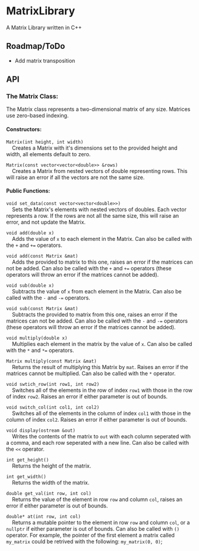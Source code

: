 # MatrixLibrary
A Matrix Library written in C++

## Roadmap/ToDo
- Add matrix transposition

## API 
### The Matrix Class:
The Matrix class represents a two-dimensional matrix of any size. Matrices use zero-based indexing. 
#### Constructors:
`Matrix(int height, int width)`<br>
  &nbsp;&nbsp;&nbsp;&nbsp;Creates a Matrix with it's dimensions set to the provided height and width, all elements default to zero.
  
`Matrix(const vector<vector<double>> &rows)`<br>
&nbsp;&nbsp;&nbsp;&nbsp;Creates a Matrix from nested vectors of double representing rows. This will raise an error if all the vectors are not the same size.
#### Public Functions:
`void set_data(const vector<vector<double>>)`<br>
&nbsp;&nbsp;&nbsp;&nbsp;Sets the Matrix's elements with nested vectors of doubles. Each vector represents a row. If the rows are not all the same size, this will raise an error, and not update the Matrix.

`void add(double x)`<br>
&nbsp;&nbsp;&nbsp;&nbsp;Adds the value of `x` to each element in the Matrix. Can also be called with the `+` and `+=` operators.

`void add(const Matrix &mat)`<br>
&nbsp;&nbsp;&nbsp;&nbsp;Adds the provided to matrix to this one, raises an error if the matrices can not be added. Can also be called with the `+` and `+=` operators (these operators will throw an error if the matrices cannot be added).

`void sub(double x)`<br>
&nbsp;&nbsp;&nbsp;&nbsp;Subtracts the value of `x` from each element in the Matrix. Can also be called with the `-` and `-=` operators.

`void sub(const Matrix &mat)`<br>
&nbsp;&nbsp;&nbsp;&nbsp;Subtracts the provided to matrix from this one, raises an error if the matrices can not be added. Can also be called with the `-` and `-=` operators (these operators will throw an error if the matrices cannot be added).

`void multiply(double x)`<br>
&nbsp;&nbsp;&nbsp;&nbsp;Multiplies each element in the matrix by the value of `x`. Can also be called with the `*` and `*=` operators. 

`Matrix multiply(const Matrix &mat)`<br>
&nbsp;&nbsp;&nbsp;&nbsp;Returns the result of multiplying this Matrix by `mat`. Raises an error if the matrices cannot be multiplied. Can also be called with the `*` operator. 

`void swtich_row(int row1, int row2)`<br>
&nbsp;&nbsp;&nbsp;&nbsp;Switches all of the elements in the row of index `row1` with those in the row of index `row2`. Raises an error if either parameter is out of bounds.

`void switch_col(int col1, int col2)`<br>
&nbsp;&nbsp;&nbsp;&nbsp;Switches all of the elements in the column of index `col1` with those in the column of index `col2`. Raises an error if either parameter is out of bounds.

`void display(ostream &out)`<br>
&nbsp;&nbsp;&nbsp;&nbsp;Writes the contents of the matrix to `out` with each column seperated with a comma, and each row seperated with a new line. Can also be called with the `<<` operator.

`int get_height()`<br>
&nbsp;&nbsp;&nbsp;&nbsp;Returns the height of the matrix.

`int get_width()`<br>
&nbsp;&nbsp;&nbsp;&nbsp;Returns the width of the matrix.

`double get_val(int row, int col)`<br>
&nbsp;&nbsp;&nbsp;&nbsp;Returns the value of the element in row `row` and column `col`, raises an error if either parameter is out of bounds.

`double* at(int row, int col)`<br>
&nbsp;&nbsp;&nbsp;&nbsp;Returns a mutable pointer to the element in row `row` and column `col`, or a `nullptr` if either parameter is out of bounds. Can also be called with `()` operator. For example, the pointer of the first element a matrix called `my_matrix` could be retrived with the following: `my_matrix(0, 0)`;








